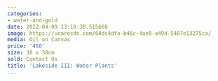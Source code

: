 ```yaml
---
categories:
- water-and-gold
date: 2022-04-09 13:18:38.515668
image: https://ucarecdn.com/64dc4dfa-b46c-4ae0-a49d-5487e13275ca/
media: Oil on Canvas
price: '450'
size: 30 x 30cm
sold: Contact Us
title: 'Lakeside III: Water Plants'
...
```

